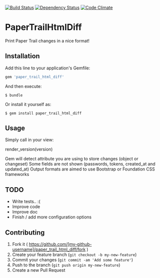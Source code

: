 [![Build Status](https://travis-ci.org/mmontalvo/paper_trail_html_diff.svg)](https://travis-ci.org/mmontalvo/paper_trail_html_diff)
[![Dependency Status](https://gemnasium.com/mmontalvo/paper_trail_html_diff.svg)](https://gemnasium.com/mmontalvo/paper_trail_html_diff)
[![Code Climate](https://codeclimate.com/github/mmontalvo/paper_trail_html_diff/badges/gpa.svg)](https://codeclimate.com/github/mmontalvo/paper_trail_html_diff)

# PaperTrailHtmlDiff

Print Paper Trail changes in a nice format!

## Installation

Add this line to your application's Gemfile:

```ruby
gem 'paper_trail_html_diff'
```

And then execute:

    $ bundle

Or install it yourself as:

    $ gem install paper_trail_html_diff

## Usage

Simply call in your view:

render_version(version)

Gem will detect attribute you are using to store changes (object or changeset)
Some fields are not shown (passwords, tokens, created_at and updated_at)
Output formats are aimed to use Bootstrap or Foundation CSS frameworks

## TODO

- Write tests.. :(
- Improve code
- Improve doc
- Finish / add more configuration options


## Contributing

1. Fork it ( https://github.com/[my-github-username]/paper_trail_html_diff/fork )
2. Create your feature branch (`git checkout -b my-new-feature`)
3. Commit your changes (`git commit -am 'Add some feature'`)
4. Push to the branch (`git push origin my-new-feature`)
5. Create a new Pull Request
